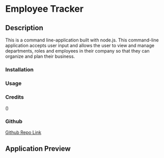 # Employee Tracker

## Description

This is a command line-application built with node.js. This command-line application accepts user input and allows the user to view and manage departments, roles and employees in their company so that they can organize and plan their business.

### Installation



### Usage



### Credits

() 

### Github

[Github Repo Link](https://github.com/chavue91/employee-tracker)

## Application Preview
![]()


![]()
